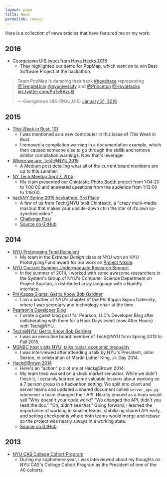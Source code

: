 ```yaml
---
layout: page
title: News
permalink: /news/
---
```


Here is a collection of news articles that have featured me or my work:

## 2016

- [Georgetown UIS tweet from Hoya Hacks 2016][tweet]
  - They highlighted our demo for PopMap, which went on to win Best Software
    Project at the hackathon.

<blockquote class="twitter-tweet" data-lang="en"><p lang="en" dir="ltr">Team PopMap is demoing their hack <a href="https://twitter.com/hashtag/hoyahaxa?src=hash&amp;ref_src=twsrc%5Etfw">#hoyahaxa</a> representing <a href="https://twitter.com/TempleUniv?ref_src=twsrc%5Etfw">@TempleUniv</a> <a href="https://twitter.com/nyuniversity?ref_src=twsrc%5Etfw">@nyuniversity</a> and <a href="https://twitter.com/Princeton?ref_src=twsrc%5Etfw">@Princeton</a> <a href="https://twitter.com/HoyaHacks?ref_src=twsrc%5Etfw">@HoyaHacks</a> <a href="https://t.co/PuTe8AzuEl">pic.twitter.com/PuTe8AzuEl</a></p>&mdash; Georgetown UIS (@GU_UIS) <a href="https://twitter.com/GU_UIS/status/693845446586929152?ref_src=twsrc%5Etfw">January 31, 2016</a></blockquote>
<script async src="https://platform.twitter.com/widgets.js" charset="utf-8"></script>

[tweet]: https://twitter.com/GU_UIS/status/693845446586929152

## 2015

- [This Week in Rust: 101][twir]
  - I was mentioned as a new contributer in this issue of *This Week in Rust*.
  - I removed a compilation warning in a documentation example, which then
    caused someone else to go through the stdlib and remove similar compilation
    warnings. Now that's leverage!
- [Where we are: Tech@NYU 2015][techatnyu]
  - A Medium post detailing what all of the current board members are up to
    this summer.
- [NY Tech Meetup April 7, 2015][nytm]
  - My team presented our [Chintastic Photo Booth][hackny-project] project from
    1:04:20 to 1:08:00 and answered questions from the audience from 1:13:00 to
    1:19:00.
- [hackNY Spring 2015 hackathon: 3rd Place][hackny]
  - A few of us from Tech@NYU built Chintastic, a "crazy multi-media mashup
    that makes your upside-down chin the star of it’s own lip-synched video."
  - [Challenge Post][hackny-project]
  - [Source on GitHub][chintastic]

[twir]: http://this-week-in-rust.org/blog/2015/10/19/this-week-in-rust-101/
[techatnyu]: https://medium.com/@TechatNYU/where-we-are-tech-nyu-2015-a5916a25fbfa
[nytm]: https://vimeo.com/124470748
[hackny]: http://hackny.org/tag/spring/
[hackny-project]: http://challengepost.com/software/chintastic-photo-booth
[chintastic]: https://github.com/rgardner/chintastic

## 2014

- [NYU Prototyping Fund Recipient][protofund]
  - My team in the *Extreme Design* class at NYU won an NYU Prototyping Fund
    award for our work on [Project Nikola][projectnikola].
- [NYU Courant Summer Undergraduate Research Support][courant]
  - In the summer of 2014, I worked with some awesome researchers in the
    System's Group of NYU's Computer Science Department on Project Spartan,
    a distributed array language with a NumPy interface.
- [Phi Kappa Sigma: Get to Know Bob Gardner][pks-interview]
  - I am a brother of NYU's chapter of the Phi Kappa Sigma fraternity, where
    I was secretary and technology chair at the time.
- [Pearson's Developer Blog][pearson-post]
  - I wrote a guest blog post for Pearson, LLC's Developer Blog after
    collaborating with them for a Hack Days event (now After Hours) with
    Tech@NYU.
- [Tech@NYU: Get to Know Bob Gardner][techatnyu-interview]
  - I was an executive board member of Tech@NYU form Spring 2013 to Fall 2015.
- [MSNBC host visits NYU, talks racial, economic inequality][nyu-interview]
  - I was interviewed after attending a talk by NYU's President, John Sexton, in
    celebration of Martin Luther King, Jr. Day 2014.
- [Hack@Brown 2014][hackatbrown]
  - Here's an "action" pic of me at Hack@Brown 2014.
  - My team tried worked on a stock market simulator. While we didn't finish
    it, I certainly learned some valuable lessons about working on a 7 person
    group in a hackathon setting. We split into client and server teams and
    updated a shared document called `server_api.py` whenever a team changed
    their API. Hilarity ensued as a team would yell "Why doesn't your code
    work!" "We changed the API, didn't you read the doc." "Oh, didn't see
    that." Going forward, I learned the importance of working in smaller teams,
    stabilizing shared API early, and setting checkpoints where both teams
    would merge and rebase so the project was nearly always in a working state.
  - [Source on GitHub][hackatbrown-gh]

[protofund]: http://entrepreneur.nyu.edu/2014/10/27/announcing-the-fall-14-prototyping-fund-awards/
[projectnikola]: http://project-nikola.github.io/
[courant]: http://news.cs.nyu.edu/News.html
[pks-interview]: https://www.facebook.com/NYUSkulls/photos/a.761902210542949.1073741830.322590137807494/772882586111578/?type=1
[pearson-post]: http://developer.pearson.com/blog/recap-technyus-hacknight-pearsons-new-york-office
[techatnyu-interview]: http://techatnyu.tumblr.com/post/82200405221/get-to-know-bob-gardner
[nyu-interview]: http://www.nyunews.com/2014/02/08/mlk-2/
[hackatbrown]: http://www.browndailyherald.com/2014/01/27/student-programmers-code-night-hackathon/
[hackatbrown-gh]: https://github.com/J-N/StockMarket

## 2013

- [NYU CAS College Cohort Program][cohort]
  - During my sophomore year, I was interviewed about my thoughts on NYU CAS's
    College Cohort Program as the President of one of the 40 cohorts.

[cohort]: http://www.nyunews.com/2013/09/11/cohort/
